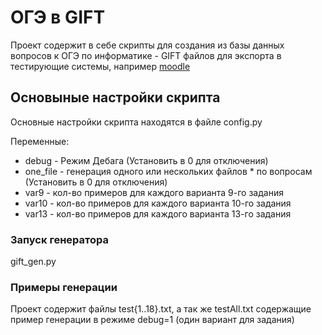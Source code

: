 # ОГЭ в GIFT

Проект содержит в себе скрипты для создания из базы данных вопросов к ОГЭ по информатике - GIFT файлов для экспорта в тестирующие системы, например [moodle](https://moodle.org/)

## Основыные настройки скрипта

Основные настройки скрипта находятся в файле config.py

Переменные:

* debug - Режим Дебага (Установить в 0 для отключения)
* one_file - генерация одного или нескольких файлов * по вопросам (Установить в 0 для отключения)
* var9 - кол-во примеров для каждого варианта 9-го задания
* var10 - кол-во примеров для каждого варианта 10-го задания
* var13 - кол-во примеров для каждого варианта 13-го задания

### Запуск генератора

gift_gen.py

### Примеры генерации

Проект содержит файлы test{1..18}.txt, а так же testAll.txt содержащие пример генерации в режиме debug=1 (один вариант для задания)
